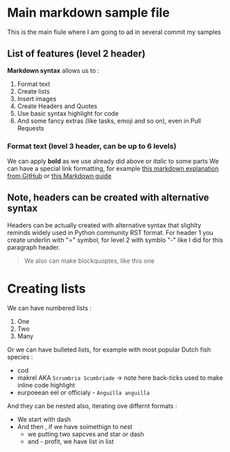 # Main markdown sample file

This is the main fiule where I am going to ad in several commit my samples

## List of features (level 2 header) 

**Markdown syntax** allows us to : 

1. Format text
2. Create lists
3. Insert images
4. Create Headers and Quotes
5. Use basic syntax highlight for code
6. And some fancy extras (like tasks, emoji and so on), even in Pull Requests

### Format text (level 3 header, can be up to 6 levels)
We can apply **bold** as we use already did above or *italic* to some parts
We can have a special link formatting, for example [this markdown explanation from GitHub](https://guides.github.com/features/mastering-markdown/) 
or [this Markdown guide](https://www.markdownguide.org/basic-syntax/)

Note, headers can be created with alternative syntax 
----------------------------------------------------

Headers can be actually created with alternative syntax that slighlty reminds widely used in Python community RST format. 
For header 1 you create underlin with "=" symbol, for level 2 with symblo "-" like I did for this paragraph header. 

> We also can make blockquoptes, like this one

# Creating lists

We can have numbered lists :
1. One
2. Two
3. Many

Or we can have bulleted lists, for example with most popular Dutch fish species : 
* cod
* makrel AKA `Scrumbria Scumbriade` -> note here back-ticks used to make inline code highlight
* eurpoeean eel or officialy - `Anguilla anguilla`

And they can be nested also, iterating ove differnt formats : 
- We start with dash
- And then , if we have soimethign to nest
  * we putting two sapcves and star or dash
  * and - profit, we have list in list





